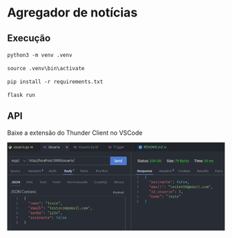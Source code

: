 # Agregador de notícias

## Execução
`python3 -m venv .venv`

`source .venv\bin\activate`

`pip install -r requirements.txt`

`flask run`

## API

Baixe a extensão do Thunder Client no VSCode

![alt text](example_tc.png)


